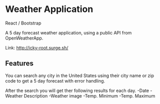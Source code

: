 # Weather Application

React / Bootstrap

A 5 day forecast weather application, using a public API from OpenWeatherApp.

Link: http://icky-root.surge.sh/

## Features

You can search any city in the United States using their city name or zip code to get a 5 day forecast with error handling.

After the search you will get ther following results for each day.
-Date
-Weather Description
-Weather image
-Temp. Minimum
-Temp. Maximum
